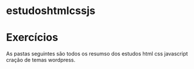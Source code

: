# estudoshtmlcssjs
<h1>Exercícios</h1>
<p>As pastas seguintes são todos os resumso dos estudos html css javascript cração de temas wordpress.</p>
